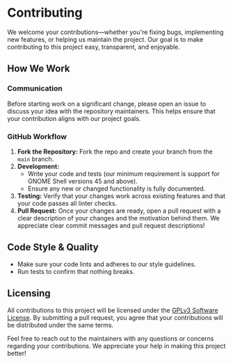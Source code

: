 # Contributing

We welcome your contributions—whether you're fixing bugs, implementing new features, or helping us maintain the project. Our goal is to make contributing to this project easy, transparent, and enjoyable.

## How We Work

### Communication
Before starting work on a significant change, please open an issue to discuss your idea with the repository maintainers. This helps ensure that your contribution aligns with our project goals.

### GitHub Workflow
1. **Fork the Repository:**
   Fork the repo and create your branch from the `main` branch.
2. **Development:**
    - Write your code and tests (our minimum requirement is support for GNOME Shell versions 45 and above).
    - Ensure any new or changed functionality is fully documented.
3. **Testing:**
   Verify that your changes work across existing features and that your code passes all linter checks.
4. **Pull Request:**
   Once your changes are ready, open a pull request with a clear description of your changes and the motivation behind them. We appreciate clear commit messages and pull request descriptions!

## Code Style & Quality
- Make sure your code lints and adheres to our style guidelines.
- Run tests to confirm that nothing breaks.

## Licensing
All contributions to this project will be licensed under the [GPLv3 Software License](https://github.com/manuel-g-ferreira/gnome-shell-extension-gluco-tracker/blob/main/LICENSE). By submitting a pull request, you agree that your contributions will be distributed under the same terms.

Feel free to reach out to the maintainers with any questions or concerns regarding your contributions. We appreciate your help in making this project better!
